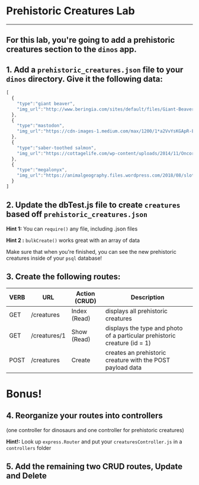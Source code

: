 # Prehistoric Creatures Lab
--- 
For this lab, you're going to add a prehistoric creatures section to the `dinos` app.
---

## 1. Add a `prehistoric_creatures.json` file to your `dinos` directory. Give it the following data:
```javascript
[
  {
    "type":"giant beaver",
    "img_url":"http://www.beringia.com/sites/default/files/Giant-Beaver-banner.jpg"
  },
  {
    "type":"mastodon",
    "img_url":"https://cdn-images-1.medium.com/max/1200/1*a2VvYsKGApR-E1SnT5O7yQ.jpeg"
  },
  {
    "type":"saber-toothed salmon",
    "img_url":"https://cottagelife.com/wp-content/uploads/2014/11/Oncorhynchus_rastrosus.jpg"
  },
  {
    "type":"megalonyx",
    "img_url":"https://animalgeography.files.wordpress.com/2018/08/sloth-banner-e1535192925361.jpg?w=584&h=325"
  }
]
```


## 2. Update the dbTest.js file to create `creatures` based off `prehistoric_creatures.json`

**Hint 1:** You can `require()` any file, including .json files

**Hint 2 :** `bulkCreate()` works great with an array of data

Make sure that when you're finished, you can see the new prehistoric creatures inside of your `psql` database!

## 3. Create the following routes:

| VERB | URL | Action (CRUD) | Description |
|------|-----|---------------|-------------|
| GET | /creatures | Index (Read) | displays all prehistoric creatures |
| GET | /creatures/1 | Show (Read) | displays the type and photo of a particular prehistoric creature (id = 1) |
| POST | /creatures | Create | creates an prehistoric creature with the POST payload data |


# Bonus!
## 4. Reorganize your routes into controllers
(one controller for dinosaurs and one controller for prehistoric creatures)

**Hint!:** Look up `express.Router` and put your `creaturesController.js` in a `controllers` folder

## 5. Add the remaining two CRUD routes, Update and Delete

